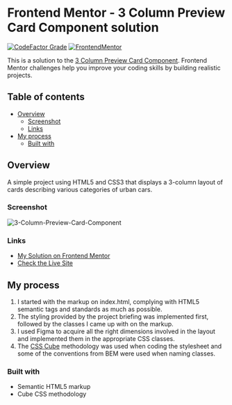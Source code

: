 # Frontend Mentor - 3 Column Preview Card Component solution

[![CodeFactor Grade](https://img.shields.io/codefactor/grade/github/EONRaider/3-Column-Preview-Card-Component?label=CodeFactor&logo=codefactor&style=flat-square)](https://www.codefactor.io/repository/github/eonraider/3-Column-Preview-Card-Component)
[![FrontendMentor](https://img.shields.io/badge/FrontendMentor-EONRaider-blue?style=flat-square)](https://www.frontendmentor.io/profile/EONRaider)

This is a solution to
the [3 Column Preview Card Component](https://www.frontendmentor.io/challenges/3column-preview-card-component-pH92eAR2-).
Frontend Mentor challenges help you improve your coding skills by building realistic projects.

## Table of contents

- [Overview](#overview)
    - [Screenshot](#screenshot)
    - [Links](#links)
- [My process](#my-process)
    - [Built with](#built-with)

## Overview

A simple project using HTML5 and CSS3 that displays a 3-column layout of cards describing various categories of urban
cars.

### Screenshot

![3-Column-Preview-Card-Component](https://github.com/EONRaider/3-Column-Preview-Card-Component/assets/15611424/f26ccc0b-8a69-459e-9a54-ce22fb3dd350)

### Links

- [My Solution on Frontend Mentor](https://www.frontendmentor.io/solutions/responsive-html5css3-3column-preview-card-component-QELcixgYr2)
- [Check the Live Site](https://eonraider-3-column-preview-card.netlify.app/)

## My process

1. I started with the markup on index.html, complying with HTML5 semantic tags and standards as much as possible.
2. The styling provided by the project briefing was implemented first, followed by the classes I came up with on the
   markup.
3. I used Figma to acquire all the right dimensions involved in the layout and implemented them in the appropriate CSS
   classes.
4. The [CSS Cube](https://cube.fyi/) methodology was used when coding the stylesheet and some of the conventions from
   BEM were used when naming classes.

### Built with

- Semantic HTML5 markup
- Cube CSS methodology
